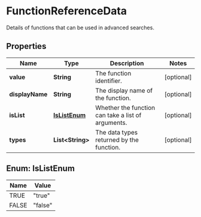 

# FunctionReferenceData

Details of functions that can be used in advanced searches.

## Properties

| Name | Type | Description | Notes |
|------------ | ------------- | ------------- | -------------|
|**value** | **String** | The function identifier. |  [optional] |
|**displayName** | **String** | The display name of the function. |  [optional] |
|**isList** | [**IsListEnum**](#IsListEnum) | Whether the function can take a list of arguments. |  [optional] |
|**types** | **List&lt;String&gt;** | The data types returned by the function. |  [optional] |



## Enum: IsListEnum

| Name | Value |
|---- | -----|
| TRUE | &quot;true&quot; |
| FALSE | &quot;false&quot; |



